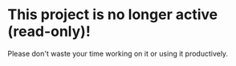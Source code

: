 # This project is no longer active (read-only)!
Please don't waste your time working on it or using it productively.
